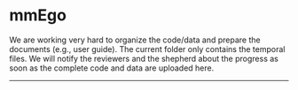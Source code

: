# mmEgo

We are working very hard to organize the code/data and prepare the documents (e.g., user guide). The current folder only contains the temporal files. We will notify the reviewers and the shepherd about the progress as soon as the complete code and data are uploaded here.






---
